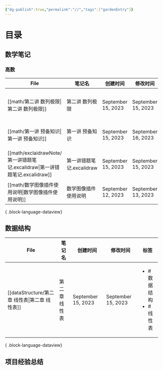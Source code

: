 ```yaml
---
{"dg-publish":true,"permalink":"//","tags":["gardenEntry"]}
---
```


# 目录

## 数学笔记

### 高数

| File                                                              | 笔记名                | 创建时间               | 修改时间               | 标签                                                    |
| ----------------------------------------------------------------- | ------------------ | ------------------ | ------------------ | ----------------------------------------------------- |
| [[math/第二讲 数列极限\|第二讲 数列极限]]                                    | 第二讲 数列极限           | September 15, 2023 | September 15, 2023 | <ul><li>#数学</li><li>#高数</li><li>#基础30讲</li></ul>      |
| [[math/第一讲 预备知识\|第一讲 预备知识]]                                    | 第一讲 预备知识           | September 15, 2023 | September 16, 2023 | <ul><li>#数学</li><li>#高数</li></ul>                     |
| [[math/exclaidrawNote/第一讲错题笔记.excalidraw\|第一讲错题笔记.excalidraw]] | 第一讲错题笔记.excalidraw | September 15, 2023 | September 15, 2023 | <ul><li>#excalidraw</li><li>#数学</li><li>#错题</li></ul> |
| [[math/数学图像插件使用说明\|数学图像插件使用说明]]                                | 数学图像插件使用说明         | September 12, 2023 | September 13, 2023 | <ul></ul>                                             |

{ .block-language-dataview}

## 数据结构

| File                                  | 笔记名     | 创建时间               | 修改时间               | 标签                                   |
| ------------------------------------- | ------- | ------------------ | ------------------ | ------------------------------------ |
| [[dataStructure/第二章 线性表\|第二章 线性表]] | 第二章 线性表 | September 15, 2023 | September 15, 2023 | <ul><li>#数据结构</li><li>#线性表</li></ul> |

{ .block-language-dataview}

## 项目经验总结

